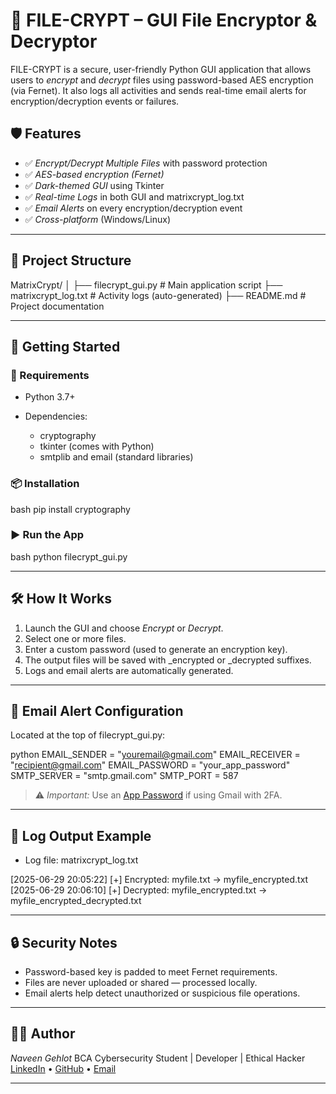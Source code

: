 # 🔐 FILE-CRYPT – GUI File Encryptor & Decryptor

FILE-CRYPT is a secure, user-friendly Python GUI application that allows users to *encrypt* and *decrypt* files using password-based AES encryption (via Fernet). It also logs all activities and sends real-time email alerts for encryption/decryption events or failures.

## 🛡️ Features

* ✅ *Encrypt/Decrypt Multiple Files* with password protection
* ✅ *AES-based encryption (Fernet)*
* ✅ *Dark-themed GUI* using Tkinter
* ✅ *Real-time Logs* in both GUI and matrixcrypt_log.txt
* ✅ *Email Alerts* on every encryption/decryption event
* ✅ *Cross-platform* (Windows/Linux)

---

## 📁 Project Structure


MatrixCrypt/
│
├── filecrypt_gui.py          # Main application script
├── matrixcrypt_log.txt       # Activity logs (auto-generated)
├── README.md                 # Project documentation


---

## 🚀 Getting Started

### 🔧 Requirements

* Python 3.7+
* Dependencies:

  * cryptography
  * tkinter (comes with Python)
  * smtplib and email (standard libraries)

### 📦 Installation

bash
pip install cryptography


### ▶️ Run the App

bash
python filecrypt_gui.py


---

## 🛠️ How It Works

1. Launch the GUI and choose *Encrypt* or *Decrypt*.
2. Select one or more files.
3. Enter a custom password (used to generate an encryption key).
4. The output files will be saved with _encrypted or _decrypted suffixes.
5. Logs and email alerts are automatically generated.

---

## 📧 Email Alert Configuration

Located at the top of filecrypt_gui.py:

python
EMAIL_SENDER = "youremail@gmail.com"
EMAIL_RECEIVER = "recipient@gmail.com"
EMAIL_PASSWORD = "your_app_password"
SMTP_SERVER = "smtp.gmail.com"
SMTP_PORT = 587


> ⚠️ *Important:* Use an [App Password](https://support.google.com/accounts/answer/185833?hl=en) if using Gmail with 2FA.

---

## 📝 Log Output Example

* Log file: matrixcrypt_log.txt


[2025-06-29 20:05:22] [+] Encrypted: myfile.txt -> myfile_encrypted.txt
[2025-06-29 20:06:10] [+] Decrypted: myfile_encrypted.txt -> myfile_encrypted_decrypted.txt


---

## 🔒 Security Notes

* Password-based key is padded to meet Fernet requirements.
* Files are never uploaded or shared — processed locally.
* Email alerts help detect unauthorized or suspicious file operations.

---

## 🧑‍💻 Author

*Naveen Gehlot*
BCA Cybersecurity Student | Developer | Ethical Hacker
[LinkedIn](https://www.linkedin.com/in/naveen-gehlot-214663260/ ) • [GitHub](https://github.com/Naveengehlot003
) • [Email](#)

---
